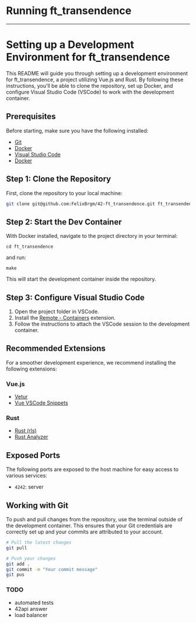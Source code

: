 # Running ft_transendence
---
# Setting up a Development Environment for ft_transendence

This README will guide you through setting up a development environment for ft_transendence, a project utilizing Vue.js and Rust. By following these instructions, you'll be able to clone the repository, set up Docker, and configure Visual Studio Code (VSCode) to work with the development container.

## Prerequisites

Before starting, make sure you have the following installed:

- [Git](https://git-scm.com/downloads)
- [Docker](https://www.docker.com/products/docker-desktop)
- [Visual Studio Code](https://code.visualstudio.com/)
- [Docker](https://www.docker.com/products/docker-desktop/)


## Step 1: Clone the Repository

First, clone the repository to your local machine:

```sh
git clone git@github.com:FelixBrgm/42-ft_transendence.git ft_transendence

```

## Step 2: Start the Dev Container
With Docker installed, navigate to the project directory in your terminal:

```
cd ft_transendence
```
and run:

```
make
```
This will start the development container inside the repository.


## Step 3: Configure Visual Studio Code

1. Open the project folder in VSCode.
2. Install the [Remote - Containers](https://marketplace.visualstudio.com/items?itemName=ms-vscode-remote.remote-containers) extension.
3. Follow the instructions to attach the VSCode session to the development container.

## Recommended Extensions

For a smoother development experience, we recommend installing the following extensions:

### Vue.js
- [Vetur](https://marketplace.visualstudio.com/items?itemName=octref.vetur)
- [Vue VSCode Snippets](https://marketplace.visualstudio.com/items?itemName=sdras.vue-vscode-snippets)

### Rust
- [Rust (rls)](https://marketplace.visualstudio.com/items?itemName=rust-lang.rust)
- [Rust Analyzer](https://marketplace.visualstudio.com/items?itemName=matklad.rust-analyzer)

## Exposed Ports

The following ports are exposed to the host machine for easy access to various services:

- `4242`: server

## Working with Git

To push and pull changes from the repository, use the terminal outside of the development container. This ensures that your Git credentials are correctly set up and your commits are attributed to your account.

```sh
# Pull the latest changes
git pull

# Push your changes
git add .
git commit -m "Your commit message"
git pus
```
### TODO
- automated tests
- 42api answer
- load balancer

